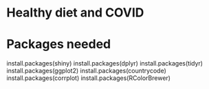 # Healthy diet and COVID
# Packages needed
install.packages(shiny)
install.packages(dplyr)
install.packages(tidyr)
install.packages(ggplot2)
install.packages(countrycode)
install.packages(corrplot)
install.packages(RColorBrewer)

